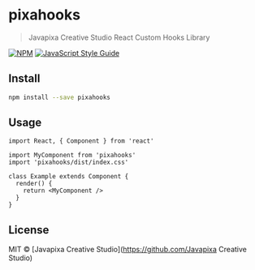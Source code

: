 # pixahooks

> Javapixa Creative Studio React Custom Hooks Library

[![NPM](https://img.shields.io/npm/v/pixahooks.svg)](https://www.npmjs.com/package/pixahooks) [![JavaScript Style Guide](https://img.shields.io/badge/code_style-standard-brightgreen.svg)](https://standardjs.com)

## Install

```bash
npm install --save pixahooks
```

## Usage

```tsx
import React, { Component } from 'react'

import MyComponent from 'pixahooks'
import 'pixahooks/dist/index.css'

class Example extends Component {
  render() {
    return <MyComponent />
  }
}
```

## License

MIT © [Javapixa Creative Studio](https://github.com/Javapixa Creative Studio)
